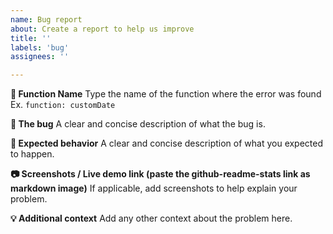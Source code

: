 ```yaml
---
name: Bug report
about: Create a report to help us improve
title: ''
labels: 'bug'
assignees: ''

---
```


**🌱 Function Name**
Type the name of the function where the error was found Ex. `function: customDate`

**🐛 The bug**
A clear and concise description of what the bug is. 

**🤷 Expected behavior**
A clear and concise description of what you expected to happen.

**📷 Screenshots / Live demo link (paste the github-readme-stats link as markdown image)**
If applicable, add screenshots to help explain your problem.

**💡 Additional context**
Add any other context about the problem here.
